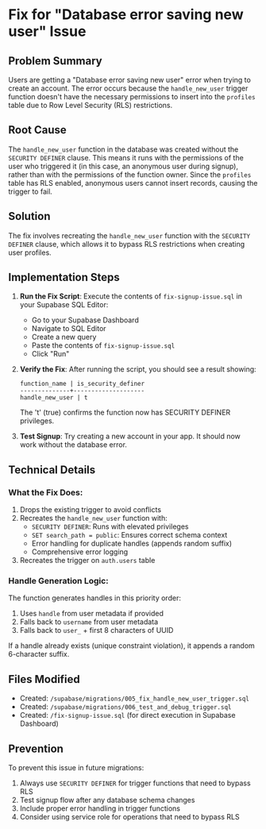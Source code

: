 # Fix for "Database error saving new user" Issue

## Problem Summary
Users are getting a "Database error saving new user" error when trying to create an account. The error occurs because the `handle_new_user` trigger function doesn't have the necessary permissions to insert into the `profiles` table due to Row Level Security (RLS) restrictions.

## Root Cause
The `handle_new_user` function in the database was created without the `SECURITY DEFINER` clause. This means it runs with the permissions of the user who triggered it (in this case, an anonymous user during signup), rather than with the permissions of the function owner. Since the `profiles` table has RLS enabled, anonymous users cannot insert records, causing the trigger to fail.

## Solution
The fix involves recreating the `handle_new_user` function with the `SECURITY DEFINER` clause, which allows it to bypass RLS restrictions when creating user profiles.

## Implementation Steps

1. **Run the Fix Script**: Execute the contents of `fix-signup-issue.sql` in your Supabase SQL Editor:
   - Go to your Supabase Dashboard
   - Navigate to SQL Editor
   - Create a new query
   - Paste the contents of `fix-signup-issue.sql`
   - Click "Run"

2. **Verify the Fix**: After running the script, you should see a result showing:
   ```
   function_name | is_security_definer
   --------------+--------------------
   handle_new_user | t
   ```
   The 't' (true) confirms the function now has SECURITY DEFINER privileges.

3. **Test Signup**: Try creating a new account in your app. It should now work without the database error.

## Technical Details

### What the Fix Does:
1. Drops the existing trigger to avoid conflicts
2. Recreates the `handle_new_user` function with:
   - `SECURITY DEFINER`: Runs with elevated privileges
   - `SET search_path = public`: Ensures correct schema context
   - Error handling for duplicate handles (appends random suffix)
   - Comprehensive error logging
3. Recreates the trigger on `auth.users` table

### Handle Generation Logic:
The function generates handles in this priority order:
1. Uses `handle` from user metadata if provided
2. Falls back to `username` from user metadata
3. Falls back to `user_` + first 8 characters of UUID

If a handle already exists (unique constraint violation), it appends a random 6-character suffix.

## Files Modified
- Created: `/supabase/migrations/005_fix_handle_new_user_trigger.sql`
- Created: `/supabase/migrations/006_test_and_debug_trigger.sql`
- Created: `/fix-signup-issue.sql` (for direct execution in Supabase Dashboard)

## Prevention
To prevent this issue in future migrations:
1. Always use `SECURITY DEFINER` for trigger functions that need to bypass RLS
2. Test signup flow after any database schema changes
3. Include proper error handling in trigger functions
4. Consider using service role for operations that need to bypass RLS